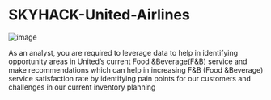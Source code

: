 # SKYHACK-United-Airlines

![image](https://github.com/SaibalPatraDS/SKYHACK-United-Airlines/assets/102281722/fde01eee-1d2c-42af-b272-34445b3d53f2)

As an analyst, you are required to leverage data to help in identifying opportunity areas in United’s current Food &amp;Beverage(F&amp;B) service and make recommendations which can help in increasing F&amp;B (Food &amp;Beverage) service satisfaction rate by identifying pain points for our customers and challenges in our current inventory planning
